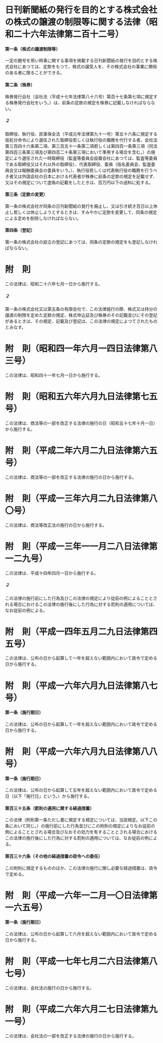 # 日刊新聞紙の発行を目的とする株式会社の株式の譲渡の制限等に関する法律（昭和二十六年法律第二百十二号）
#### 第一条（株式の譲渡制限等）
一定の題号を用い時事に関する事項を掲載する日刊新聞紙の発行を目的とする株式会社にあつては、定款をもつて、株式の譲受人を、その株式会社の事業に関係のある者に限ることができる。
#### 第二条（株券）
株券発行会社（会社法（平成十七年法律第八十六号）第百十七条第七項に規定する株券発行会社をいう。）は、前条の定款の規定を株券に記載しなければならない。
##### ２
取締役、執行役、民事保全法（平成元年法律第九十一号）第五十六条に規定する仮処分命令により選任された取締役若しくは執行役の職務を代行する者、会社法第三百四十六条第二項、第三百五十一条第二項若しくは第四百一条第三項（同法第四百三条第三項及び第四百二十条第三項において準用する場合を含む。）の規定により選任された一時取締役（監査等委員会設置会社にあつては、監査等委員である取締役又はそれ以外の取締役）、代表取締役、委員（指名委員会、監査委員会又は報酬委員会の委員をいう。）、執行役若しくは代表執行役の職務を行うべき者又は外国会社の日本における代表者が株券に前条の定款の規定を記載せず、又はその規定について虚偽の記載をしたときは、百万円以下の過料に処する。
#### 第三条（定款の変更）
第一条の株式会社が同条の日刊新聞紙の発行を廃止し、又は引き続き百日以上休止し若しくは休止しようとするときは、すみやかに定款を変更して、同条の規定による定めを削除しなければならない。
#### 第四条（登記）
第一条の株式会社の設立の登記にあつては、同条の定款の規定をも登記しなければならない。
# 附　則
この法律は、昭和二十六年七月一日から施行する。
##### ２
第一条の株式会社又は第五条の有限会社で、この法律施行の際、株式又は持分の譲渡の制限を定めた定款の規定、株式申込証及び株券のその記載並びにその登記があるときは、その規定、記載及び登記は、この法律の規定によつてされたものとみなす。
# 附　則（昭和四一年六月一四日法律第八三号）
この法律は、昭和四十一年七月一日から施行する。
# 附　則（昭和五六年六月九日法律第七五号）
この法律は、商法等の一部を改正する法律の施行の日（昭和五十七年十月一日）から施行する。
# 附　則（平成二年六月二九日法律第六五号）
この法律は、商法等の一部を改正する法律の施行の日から施行する。
# 附　則（平成一三年六月二九日法律第八〇号）
この法律は、商法等改正法の施行の日から施行する。
# 附　則（平成一三年一一月二八日法律第一二九号）
この法律は、平成十四年四月一日から施行する。
##### ２
この法律の施行前にした行為及びこの法律の規定により従前の例によることとされる場合におけるこの法律の施行後にした行為に対する罰則の適用については、なお従前の例による。
# 附　則（平成一四年五月二九日法律第四五号）
この法律は、公布の日から起算して一年を超えない範囲内において政令で定める日から施行する。
# 附　則（平成一六年六月九日法律第八七号）
#### 第一条（施行期日）
この法律は、公布の日から起算して一年を超えない範囲内において政令で定める日から施行する。
# 附　則（平成一六年六月九日法律第八八号）
#### 第一条（施行期日）
この法律は、公布の日から起算して五年を超えない範囲内において政令で定める日（以下「施行日」という。）から施行する。
#### 第百三十五条（罰則の適用に関する経過措置）
この法律（附則第一条ただし書に規定する規定については、当該規定。以下この条において同じ。）の施行前にした行為並びにこの附則の規定によりなお従前の例によることとされる場合及びなおその効力を有することとされる場合におけるこの法律の施行後にした行為に対する罰則の適用については、なお従前の例による。
#### 第百三十六条（その他の経過措置の政令への委任）
この附則に規定するもののほか、この法律の施行に関し必要な経過措置は、政令で定める。
# 附　則（平成一六年一二月一〇日法律第一六五号）
#### 第一条（施行期日）
この法律は、公布の日から起算して六月を超えない範囲内において政令で定める日から施行する。
# 附　則（平成一七年七月二六日法律第八七号）
この法律は、会社法の施行の日から施行する。
# 附　則（平成二六年六月二七日法律第九一号）
この法律は、会社法の一部を改正する法律の施行の日から施行する。
